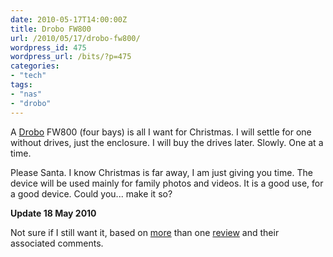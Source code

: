 ```yaml
---
date: 2010-05-17T14:00:00Z
title: Drobo FW800
url: /2010/05/17/drobo-fw800/
wordpress_id: 475
wordpress_url: /bits/?p=475
categories:
- "tech"
tags:
- "nas"
- "drobo"
---
```


A <a href="http://www.drobo.com/products/drobo.php" title="Drobo">Drobo</a> FW800 (four bays) is all I want for Christmas. I will settle for one without drives, just the enclosure. I will buy the drives later. Slowly. One at a time.



Please Santa. I know Christmas is far away, I am just giving you time. The device will be used mainly for family photos and videos. It is a good use, for a good device. Could you... make it so?



<strong class="note_update">Update <span class="note_update_timestamp">18 May 2010</span></strong>

Not sure if I still want it, based on <a href="http://jan.rychter.com/enblog/2010/6/18/drobo-and-droboshare-a-review.html">more</a> than one <a href="http://www.billstreeter.net/do-not-buy-a-drobo/">review</a> and their associated comments.